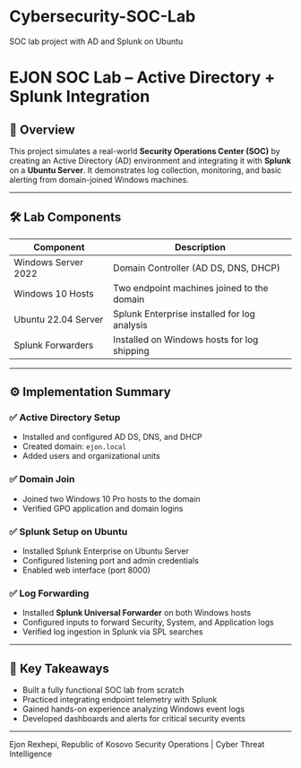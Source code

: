 # Cybersecurity-SOC-Lab
 SOC lab project with AD and Splunk on Ubuntu

# EJON SOC Lab – Active Directory + Splunk Integration

## 🧠 Overview

This project simulates a real-world **Security Operations Center (SOC)** by creating an Active Directory (AD) environment and integrating it with **Splunk** on a **Ubuntu Server**. It demonstrates log collection, monitoring, and basic alerting from domain-joined Windows machines.

---

## 🛠️ Lab Components

| Component           | Description                                  |
|---------------------|----------------------------------------------|
| Windows Server 2022 | Domain Controller (AD DS, DNS, DHCP)         |
| Windows 10 Hosts    | Two endpoint machines joined to the domain   |
| Ubuntu 22.04 Server | Splunk Enterprise installed for log analysis |
| Splunk Forwarders   | Installed on Windows hosts for log shipping  |

---

## ⚙️ Implementation Summary

### ✅ Active Directory Setup
- Installed and configured AD DS, DNS, and DHCP
- Created domain: `ejon.local`
- Added users and organizational units

### ✅ Domain Join
- Joined two Windows 10 Pro hosts to the domain
- Verified GPO application and domain logins

### ✅ Splunk Setup on Ubuntu
- Installed Splunk Enterprise on Ubuntu Server
- Configured listening port and admin credentials
- Enabled web interface (port 8000)

### ✅ Log Forwarding
- Installed **Splunk Universal Forwarder** on both Windows hosts
- Configured inputs to forward Security, System, and Application logs
- Verified log ingestion in Splunk via SPL searches

---

## 🧠 Key Takeaways

- Built a fully functional SOC lab from scratch
- Practiced integrating endpoint telemetry with Splunk
- Gained hands-on experience analyzing Windows event logs
- Developed dashboards and alerts for critical security events

---
Ejon Rexhepi, Republic of Kosovo
Security Operations | Cyber Threat Intelligence




